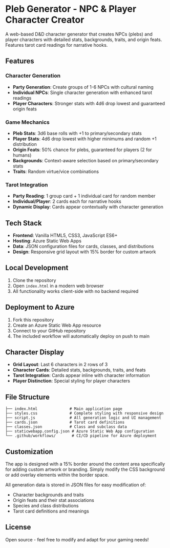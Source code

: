 # Pleb Generator - NPC & Player Character Creator

A web-based D&D character generator that creates NPCs (plebs) and player characters with detailed stats, backgrounds, traits, and origin feats. Features tarot card readings for narrative hooks.

## Features

### Character Generation
- **Party Generation**: Create groups of 1-6 NPCs with cultural naming
- **Individual NPCs**: Single character generation with enhanced tarot readings
- **Player Characters**: Stronger stats with 4d6 drop lowest and guaranteed origin feats

### Game Mechanics
- **Pleb Stats**: 3d6 base rolls with +1 to primary/secondary stats
- **Player Stats**: 4d6 drop lowest with higher minimums and random +1 distribution
- **Origin Feats**: 50% chance for plebs, guaranteed for players (2 for humans)
- **Backgrounds**: Context-aware selection based on primary/secondary stats
- **Traits**: Random virtue/vice combinations

### Tarot Integration
- **Party Reading**: 1 group card + 1 individual card for random member
- **Individual/Player**: 2 cards each for narrative hooks
- **Dynamic Display**: Cards appear contextually with character generation

## Tech Stack

- **Frontend**: Vanilla HTML5, CSS3, JavaScript ES6+
- **Hosting**: Azure Static Web Apps
- **Data**: JSON configuration files for cards, classes, and distributions
- **Design**: Responsive grid layout with 15% border for custom artwork

## Local Development

1. Clone the repository
2. Open `index.html` in a modern web browser
3. All functionality works client-side with no backend required

## Deployment to Azure

1. Fork this repository
2. Create an Azure Static Web App resource
3. Connect to your GitHub repository
4. The included workflow will automatically deploy on push to main

## Character Display

- **Grid Layout**: Last 6 characters in 2 rows of 3
- **Character Cards**: Detailed stats, backgrounds, traits, and feats
- **Tarot Integration**: Cards appear inline with character information
- **Player Distinction**: Special styling for player characters

## File Structure

```
├── index.html              # Main application page
├── styles.css              # Complete styling with responsive design
├── script.js               # All generation logic and UI management
├── cards.json              # Tarot card definitions
├── classes.json            # Class and subclass data
├── staticwebapp.config.json # Azure Static Web App configuration
└── .github/workflows/       # CI/CD pipeline for Azure deployment
```

## Customization

The app is designed with a 15% border around the content area specifically for adding custom artwork or branding. Simply modify the CSS background or add overlay elements within the border space.

All generation data is stored in JSON files for easy modification of:
- Character backgrounds and traits
- Origin feats and their stat associations
- Species and class distributions
- Tarot card definitions and meanings

## License

Open source - feel free to modify and adapt for your gaming needs!
